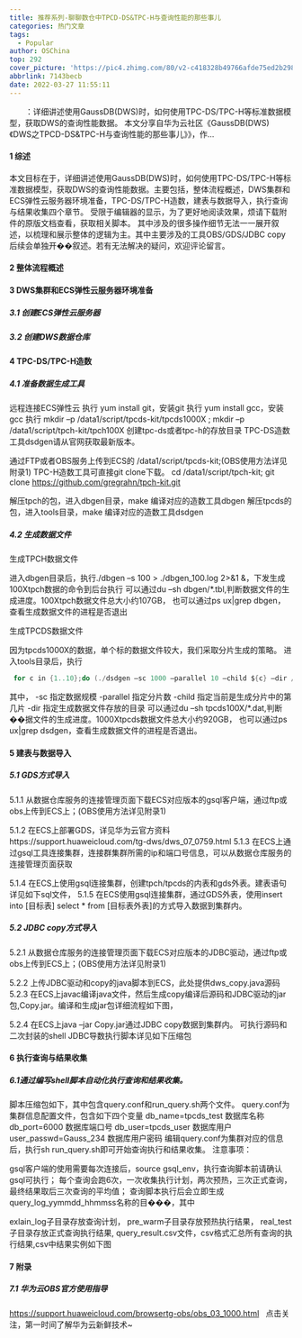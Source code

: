 ```yaml
---
title: 推荐系列-聊聊数仓中TPCD-DS&TPC-H与查询性能的那些事儿
categories: 热门文章
tags:
  - Popular
author: OSChina
top: 292
cover_picture: 'https://pic4.zhimg.com/80/v2-c418328b49766afde75ed2b298cbf727_720w.jpg'
abbrlink: 7143becb
date: 2022-03-27 11:55:11
---
```


&emsp;&emsp;：详细讲述使用GaussDB(DWS)时，如何使用TPC-DS/TPC-H等标准数据模型，获取DWS的查询性能数据。 本文分享自华为云社区《GaussDB(DWS) 《DWS之TPCD-DS&TPC-H与查询性能的那些事儿》》，作...
<!-- more -->

 
#### 1 综述 
本文目标在于，详细讲述使用GaussDB(DWS)时，如何使用TPC-DS/TPC-H等标准数据模型，获取DWS的查询性能数据。主要包括，整体流程概述，DWS集群和ECS弹性云服务器环境准备，TPC-DS/TPC-H造数，建表与数据导入，执行查询与结果收集四个章节。 
受限于编辑器的显示，为了更好地阅读效果，烦请下载附件的原版文档查看，获取相关脚本。 
其中涉及的很多操作细节无法一一展开叙述，以梳理和展示整体的逻辑为主。其中主要涉及的工具OBS/GDS/JDBC copy后续会单独开��叙述。若有无法解决的疑问，欢迎评论留言。 
 
#### 2 整体流程概述 
 
 
#### 3 DWS集群和ECS弹性云服务器环境准备 
 
##### 3.1 创建ECS弹性云服务器 
 
 
##### 3.2 创建DWS数据仓库 
 
 
#### 4 TPC-DS/TPC-H造数 
 
##### 4.1 准备数据生成工具 
 
 远程连接ECS弹性云 
 执行 yum install git，安装git 
 执行 yum install gcc，安装gcc 
 执行 mkdir –p /data1/script/tpcds-kit/tpcds1000X ; mkdir –p /data1/script/tpch-kit/tpch100X 创建tpc-ds或者tpc-h的存放目录 
 TPC-DS造数工具dsdgen请从官网获取最新版本。 
 
通过FTP或者OBS服务上传到ECS的 /data1/script/tpcds-kit;(OBS使用方法详见附录1) 
TPC-H造数工具可直接git clone下载。 
cd /data1/script/tpch-kit; 
git clone https://github.com/gregrahn/tpch-kit.git 
 
 解压tpch的包，进入dbgen目录，make 编译对应的造数工具dbgen 
 解压tpcds的包，进入tools目录，make 编译对应的造数工具dsdgen 
 
 
##### 4.2 生成数据文件 
 
 生成TPCH数据文件 
 
进入dbgen目录后，执行./dbgen –s 100 > ./dbgen_100.log 2>&1 &，下发生成100Xtpch数据的命令到后台执行 
可以通过du –sh dbgen/*.tbl,判断数据文件的生成进度。100Xtpch数据文件总大小约107GB， 
也可以通过ps ux|grep dbgen，查看生成数据文件的进程是否退出 
 
 生成TPCDS数据文件 
 
因为tpcds1000X的数据，单个标的数据文件较大，我们采取分片生成的策略。 
进入tools目录后，执行 
 
  
 ```java 
  for c in {1..10};do (./dsdgen –sc 1000 –parallel 10 –child ${c} –dir /data1/script/tpcdsk-kit/tpcds1000X  > /dev/null 2>&1 &);done
  ``` 
  
 
其中， 
-sc 指定数据规模 
-parallel 指定分片数 
-child 指定当前是生成分片中的第几片 
-dir 指定生成数据文件存放的目录 
可以通过du –sh tpcds100X/*.dat,判断��据文件的生成进度。1000Xtpcds数据文件总大小约920GB， 
也可以通过ps ux|grep dsdgen，查看生成数据文件的进程是否退出。 
 
#### 5 建表与数据导入 
 
##### 5.1 GDS方式导入 
5.1.1 从数据仓库服务的连接管理页面下载ECS对应版本的gsql客户端，通过ftp或obs上传到ECS上；(OBS使用方法详见附录1) 
 
5.1.2 在ECS上部署GDS，详见华为云官方资料https://support.huaweicloud.com/tg-dws/dws_07_0759.html 
5.1.3 在ECS上通过gsql工具连接集群，连接群集群所需的ip和端口号信息，可以从数据仓库服务的连接管理页面获取 
 
5.1.4 在ECS上使用gsql连接集群，创建tpch/tpcds的内表和gds外表。建表语句详见如下sql文件， 
5.1.5 在ECS使用gsql连接集群，通过GDS外表，使用insert into [目标表] select * from [目标表外表]的方式导入数据到集群内。 
 
##### 5.2 JDBC copy方式导入 
5.2.1 从数据仓库服务的连接管理页面下载ECS对应版本的JDBC驱动，通过ftp或obs上传到ECS上；(OBS使用方法详见附录1) 
 
5.2.2 上传JDBC驱动和copy的java脚本到ECS，此处提供dws_copy.java源码 
5.2.3 在ECS上javac编译java文件，然后生成copy编译后源码和JDBC驱动的jar包,Copy.jar。编译和生成jar包详细流程如下图， 
 
5.2.4 在ECS上java –jar Copy.jar通过JDBC copy数据到集群内。 
可执行源码和二次封装的shell JDBC导数执行脚本详见如下压缩包 
 
#### 6 执行查询与结果收集 
 
##### 6.1通过编写shell脚本自动化执行查询和结果收集。 
脚本压缩包如下，其中包含query.conf和run_query.sh两个文件。 
query.conf为集群信息配置文件，包含如下四个变量 
db_name=tpcds_test 数据库名称 
db_port=6000 数据库端口号 
db_user=tpcds_user 数据库用户 
user_passwd=Gauss_234 数据库用户密码 
编辑query.conf为集群对应的信息后，执行sh run_query.sh即可开始查询执行和结果收集。 
注意事项： 
 
 gsql客户端的使用需要每次连接后，source gsql_env，执行查询脚本前请确认gsql可执行； 
 每个查询会跑6次，一次收集执行计划，两次预热，三次正式查询，最终结果取后三次查询的平均值； 
 查询脚本执行后会立即生成query_log_yymmdd_hhmmss名称的目���，其中 
 
exlain_log子目录存放查询计划， 
pre_warm子目录存放预热执行结果， 
real_test子目录存放正式查询执行结果, 
query_result.csv文件，csv格式汇总所有查询的执行结果,csv中结果实例如下图 
 
 
#### 7 附录 
 
##### 7.1 华为云OBS官方使用指导 
https://support.huaweicloud.com/browsertg-obs/obs_03_1000.html 
  
点击关注，第一时间了解华为云新鲜技术~
                                        
